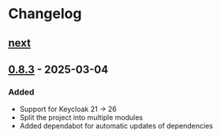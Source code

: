 # Changelog

## [next]

## [0.8.3] - 2025-03-04

### Added

- Support for Keycloak 21 -> 26
- Split the project into multiple modules
- Added dependabot for automatic updates of dependencies

[next]: https://github.com/vymalo/keycloak-webhook/compare/v0.8.3...HEAD
[0.8.3]: https://github.com/vymalo/keycloak-webhook/commits/v0.8.3
